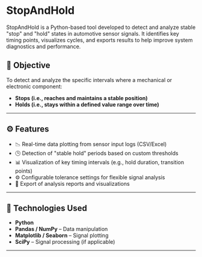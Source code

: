 # StopAndHold
StopAndHold is a Python-based tool developed to detect and analyze stable "stop" and "hold" states in automotive sensor signals. It identifies key timing points, visualizes cycles, and exports results to help improve system diagnostics and performance.

## 🎯 Objective

To detect and analyze the specific intervals where a mechanical or electronic component:
- **Stops (i.e., reaches and maintains a stable position)**
- **Holds (i.e., stays within a defined value range over time)**

---

## ⚙️ Features

- 📉 Real-time data plotting from sensor input logs (CSV/Excel)
- 🕒 Detection of "stable hold" periods based on custom thresholds
- 📊 Visualization of key timing intervals (e.g., hold duration, transition points)
- ⚙️ Configurable tolerance settings for flexible signal analysis
- 📁 Export of analysis reports and visualizations

---

## 🧠 Technologies Used

- **Python**
- **Pandas / NumPy** – Data manipulation
- **Matplotlib / Seaborn** – Signal plotting
- **SciPy** – Signal processing (if applicable)

---
